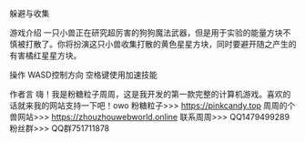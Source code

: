 躲避与收集

游戏介绍
一只小兽正在研究超厉害的狗狗魔法武器，但是用于实验的能量方块不慎被打散了。你将扮演这只小兽收集打散的黄色星星方块，同时要避开随之产生的有害橘红星星方块。

操作
WASD控制方向 空格键使用加速技能

作者言
嗨！我是粉糖粒子周周，这是我开发的第一款完整的计算机游戏。喜欢的话就来我的网站支持一下吧！owo
粉糖粒子>>> https://pinkcandy.top
周周的个兽网站>>> https://zhouzhouwebworld.online
联系周周>>> QQ1479499289
粉丝群>>> QQ群751711878
